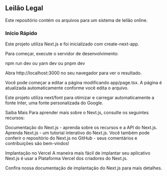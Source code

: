 ## Leilão Legal
Este repositório contém os arquivos para um sistema de leilão online.

### Início Rápido
Este projeto utiliza Next.js e foi inicializado com create-next-app.

Para começar, execute o servidor de desenvolvimento:

npm run dev
ou
yarn dev
ou
pnpm dev

Abra http://localhost:3000 no seu navegador para ver o resultado.

Você pode começar a editar a página modificando app/page.tsx. A página é atualizada automaticamente conforme você edita o arquivo.

Este projeto utiliza next/font para otimizar e carregar automaticamente a fonte Inter, uma fonte personalizada do Google.

Saiba Mais
Para aprender mais sobre o Next.js, consulte os seguintes recursos:

Documentação do Next.js - aprenda sobre os recursos e a API do Next.js.
Aprenda Next.js - um tutorial interativo do Next.js.
Você também pode conferir o repositório do Next.js no GitHub - seus comentários e contribuições são bem-vindos!

Implantação no Vercel
A maneira mais fácil de implantar seu aplicativo Next.js é usar a Plataforma Vercel dos criadores do Next.js.

Confira nossa documentação de implantação do Next.js para mais detalhes.
